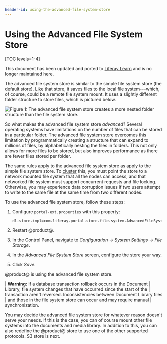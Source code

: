 ```yaml
---
header-id: using-the-advanced-file-system-store
---
```


# Using the Advanced File System Store

[TOC levels=1-4]

<aside class="alert alert-info">
  <span class="wysiwyg-color-blue120"> This document has been updated and ported to <a href="https://learn.liferay.com/dxp-7.x/system-administration/file-storage/configuring-file-storage.html">Liferay Learn</a> and is no longer maintained here.</span>
</aside>

The advanced file system store is similar to the simple file system
store (the default store). Like that store, it saves files to the local file
system---which, of course, could be a remote file system mount. It uses a
slightly different folder structure to store files, which is pictured below. 

![Figure 1: The advanced file system store creates a more nested folder structure than the file system store.](../../../images/enterprise-adv-file-system-store.png)

So what makes the advanced file system store *advanced*? Several operating
systems have limitations on the number of files that can be stored in a
particular folder. The advanced file system store overcomes this limitation by
programmatically creating a structure that can expand to millions of files, by
alphabetically nesting the files in folders. This not only allows for more files
to be stored, but also improves performance as there are fewer files stored per
folder. 

The same rules apply to the advanced file system store as apply to the simple
file system store. To [cluster](/docs/7-2/deploy/-/knowledge_base/d/liferay-clustering) this, you must point the store to a network
mounted file system that all the nodes can access, and that networked file
system must support concurrent requests and file locking. Otherwise, you may
experience data corruption issues if two users attempt to write to the same file
at the same time from two different nodes.

To use the advanced file system store, follow these steps:

1.  Configure `portal-ext.properties` with this property: 

    ```properties
    dl.store.impl=com.liferay.portal.store.file.system.AdvancedFileSystemStore
    ```

2.  Restart @product@.

3.  In the Control Panel, navigate to *Configuration* &rarr; *System
    Settings* &rarr; *File Storage*. 

4.  In the *Advanced File System Store* screen, configure the store your way.

5.  Click *Save*.
 
@product@ is using the advanced file system store. 

| **Warning:** If a database transaction rollback occurs in the Document 
| Library, file system changes that have occurred since the start of the
| transaction aren't reversed. Inconsistencies between Document Library files
| and those in the file system store can occur and may require manual
| synchronization.

You may decide the advanced file system store for whatever reason doesn't serve
your needs. If this is the case, you can of course mount other file systems into
the documents and media library. In addition to this, you can also redefine the
@product@ store to use one of the other supported protocols. S3 store is next. 

